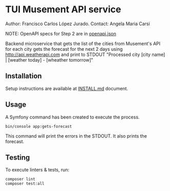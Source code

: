 # TUI Musement API service

Author: Francisco Carlos López Jurado.
Contact: Angela Maria Carsi

NOTE: OpenAPI specs for Step 2 are in [openapi.json](public/openapi/openapi.json)

Backend microservice that gets the list of the cities from Musement's API for each city gets the forecast for the next 2 days using http://api.weatherapi.com and print to STDOUT "Processed city [city name] | [weather today] - [wheather tomorrow]"

## Installation

Setup instructions are available at [INSTALL.md](INSTALL.md) document.

## Usage

A Symfony command has been created to execute the process. 

```
bin/console app:gets-forecast
```

This command will print the errors in the STDOUT. It also prints the forecast.

## Testing

To execute linters & tests, run:

```
composer lint
composer test:all
```
